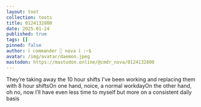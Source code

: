 ```yaml
---
layout: toot
collection: toots
title: 0124132800
date: 2025-01-24
published: true
tags: []
pinned: false
author: ⸸ commander ░ nova ⸸ :~$
avatar: /img/avatar/daemon.jpeg
mastodon: https://mastodon.online/@cmdr_nova/0124132800
---
```


They’re taking away the 10 hour shifts I’ve been working and replacing them with 8 hour shiftsOn one hand, noice, a normal workdayOn the other hand, oh no, now I’ll have even less time to myself but more on a consistent daily basis
